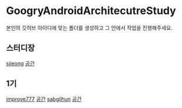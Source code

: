 # GoogryAndroidArchitecutreStudy

본인의 깃허브 아이디에 맞는 폴더를 생성하고 그 안에서 작업을 진행해주세요.

## 스터디장
[sjjeong](https://github.com/sjjeong) [공간](https://github.com/sjjeong/GoogryAndroidArchitecutreStudy/tree/master/sjjeong)

## 1기
[improve777](https://github.com/improve777) [공간](https://github.com/sjjeong/GoogryAndroidArchitecutreStudy/tree/master/improve777)
[sabgilhun](https://github.com/sabgilhun) [공간](https://github.com/sjjeong/GoogryAndroidArchitecutreStudy/tree/master/sabgilhun)


